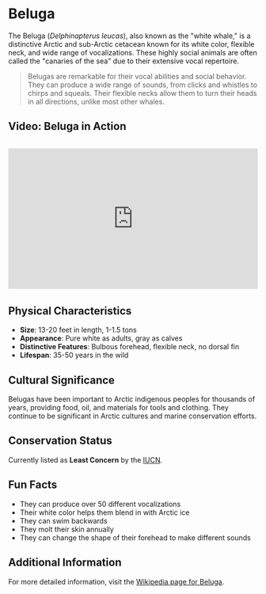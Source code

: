 # Beluga

The Beluga (*Delphinapterus leucas*), also known as the "white whale," is a distinctive Arctic and sub-Arctic cetacean known for its white color, flexible neck, and wide range of vocalizations. These highly social animals are often called the "canaries of the sea" due to their extensive vocal repertoire.

> Belugas are remarkable for their vocal abilities and social behavior. They can produce a wide range of sounds, from clicks and whistles to chirps and squeals. Their flexible necks allow them to turn their heads in all directions, unlike most other whales.

## Video: Beluga in Action
<div class="video-container" style="position: relative; padding-bottom: 56.25%; height: 0; overflow: hidden; max-width: 100%; margin: 2rem 0;">
    <iframe style="position: absolute; top: 0; left: 0; width: 100%; height: 100%;" 
            src="https://www.youtube.com/embed/wyvLDDnHBwA" 
            title="Beluga in Action" 
            frameborder="0" 
            allow="accelerometer; autoplay; clipboard-write; encrypted-media; gyroscope; picture-in-picture" 
            allowfullscreen>
    </iframe>
</div>

## Physical Characteristics

- **Size**: 13-20 feet in length, 1-1.5 tons
- **Appearance**: Pure white as adults, gray as calves
- **Distinctive Features**: Bulbous forehead, flexible neck, no dorsal fin
- **Lifespan**: 35-50 years in the wild

## Cultural Significance
Belugas have been important to Arctic indigenous peoples for thousands of years, providing food, oil, and materials for tools and clothing. They continue to be significant in Arctic cultures and marine conservation efforts.

## Conservation Status
Currently listed as **Least Concern** by the [IUCN](https://www.iucnredlist.org/species/6335/50352346).

## Fun Facts
- They can produce over 50 different vocalizations
- Their white color helps them blend in with Arctic ice
- They can swim backwards
- They molt their skin annually
- They can change the shape of their forehead to make different sounds

## Additional Information
For more detailed information, visit the [Wikipedia page for Beluga](https://en.wikipedia.org/wiki/Beluga_whale). 